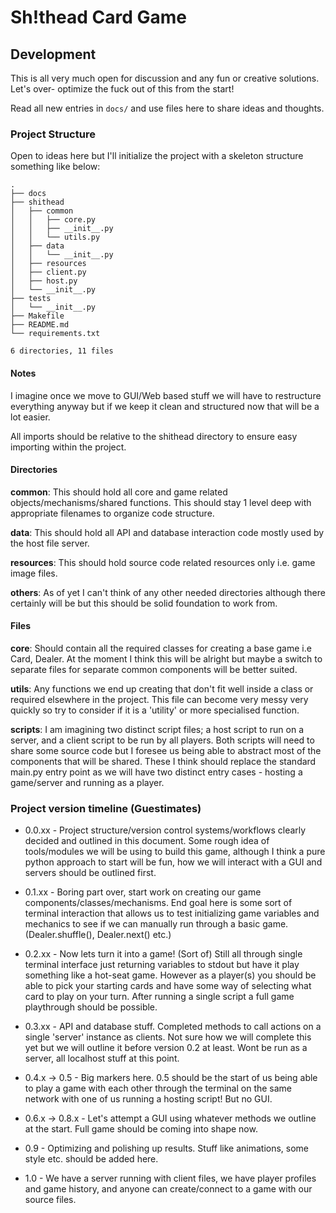 # Sh!thead Card Game

## Development

This is all very much open for discussion and any fun or creative solutions. Let's over- optimize the fuck out of this from the start!

Read all new entries in `docs/` and use files here to share ideas and thoughts.

### Project Structure

Open to ideas here but I'll initialize the project with a skeleton structure something like below:

    .
    ├── docs
    ├── shithead
    │   ├── common
    │   │   ├── core.py
    │   │   ├── __init__.py
    │   │   └── utils.py
    │   ├── data
    │   │   └── __init__.py
    │   ├── resources
    │   ├── client.py
    │   ├── host.py
    │   └── __init__.py
    ├── tests
    │   └── __init__.py
    ├── Makefile
    ├── README.md
    └── requirements.txt

    6 directories, 11 files

#### Notes

I imagine once we move to GUI/Web based stuff we will have to restructure everything anyway but if we keep it clean and structured now that will be a lot easier.

All imports should be relative to the shithead directory to ensure easy importing within the project.

#### Directories

__common__: This should hold all core and game related objects/mechanisms/shared functions. This should stay 1 level deep with appropriate filenames to organize code structure.

__data__: This should hold all API and database interaction code mostly used by the host file server.

__resources__: This should hold source code related resources only i.e. game image files.

__others__: As of yet I can't think of any other needed directories although there certainly will be but this should be solid foundation to work from.

#### Files

__core__: Should contain all the required classes for creating a base game i.e Card, Dealer. At the moment I think this will be alright but maybe a switch to separate files for separate common components will be better suited.

__utils__: Any functions we end up creating that don't fit well inside a class or required elsewhere in the project. This file can become very messy very quickly so try to consider if it is a 'utility' or more specialised function.

__scripts__: I am imagining two distinct script files; a host script to run on a server, and a client script to be run by all players. Both scripts will need to share some source code but I foresee us being able to abstract most of the components that will be shared. These I think should replace the standard main.py entry point as we will have two distinct entry cases - hosting a game/server and running as a player.


### Project version timeline (Guestimates)
 * 0.0.xx - Project structure/version control systems/workflows clearly decided and outlined in this document. Some rough idea of tools/modules we will be using to build this game, although I think a pure python approach to start will be fun, how we will interact with a GUI and servers should be outlined first.
 
 * 0.1.xx - Boring part over, start work on creating our game components/classes/mechanisms. End goal here is some sort of terminal interaction that allows us to test initializing game variables and mechanics to see if we can manually run through a basic game. (Dealer.shuffle(), Dealer.next() etc.)
 
 * 0.2.xx - Now lets turn it into a game! (Sort of) Still all through single terminal interface just returning variables to stdout but have it play something like a hot-seat game. However as a player(s) you should be able to pick your starting cards and have some way of selecting what card to play on your turn. After running a single script a full game playthrough should be possible.

 * 0.3.xx - API and database stuff. Completed methods to call actions on a single 'server' instance as clients. Not sure how we will complete this yet but we will outline it before version 0.2 at least. Wont be run as a server, all localhost stuff at this point.

 * 0.4.x -> 0.5 - Big markers here. 0.5 should be the start of us being able to play a game with each other through the terminal on the same network with one of us running a hosting script! But no GUI.
 
 * 0.6.x -> 0.8.x - Let's attempt a GUI using whatever methods we outline at the start. Full game should be coming into shape now.

 * 0.9 - Optimizing and polishing up results. Stuff like animations, some style etc. should be added here.
 
 * 1.0 - We have a server running with client files, we have player profiles and game history, and anyone can create/connect to a game with our source files.
